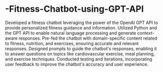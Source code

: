 # -Fitness-Chatbot-using-GPT-API

Developed a fitness chatbot leveraging the power of the OpenAI GPT API to provide personalized fitness guidance and information.
Utilized Python and the GPT API to enable natural language processing and generate context-aware responses.
Pre-fed the chatbot with domain-specific content related to fitness, nutrition, and exercises, ensuring accurate and relevant responses.
Designed prompts to guide the chatbot's responses, enabling it to answer questions on topics like cardiovascular exercise, meal planning, and exercise techniques.
Conducted testing and iterations, incorporating user feedback to improve the chatbot's accuracy and user experience.
